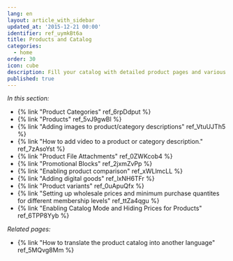 ```yaml
---
lang: en
layout: article_with_sidebar
updated_at: '2015-12-21 00:00'
identifier: ref_uymkBt6a
title: Products and Catalog
categories:
  - home
order: 30
icon: cube
description: Fill your catalog with detailed product pages and various promotional blocks
published: true
---
```



_In this section:_

*   {% link "Product Categories" ref_6rpDdput %}
*   {% link "Products" ref_5vJ9gwBl %}
*   {% link "Adding images to product/category descriptions" ref_VtuUJTh5 %}
*   {% link "How to add video to a product or category description." ref_7zAsoYst %}
*   {% link "Product File Attachments" ref_0ZWKcob4 %}
*   {% link "Promotional Blocks" ref_2jxmZvPp %}
*   {% link "Enabling product comparison" ref_xWLlmcLL %}
*   {% link "Adding digital goods" ref_lxNH6TFr %}
*   {% link "Product variants" ref_0uApuQfx %}
*   {% link "Setting up wholesale prices and minimum purchase quantites for different membership levels" ref_ttZa4qgu %}
*   {% link "Enabling Catalog Mode and Hiding Prices for Products" ref_6TPP8Yyb %}


_Related pages:_
*   {% link "How to translate the product catalog into another language" ref_5MQvg8Mm %}
